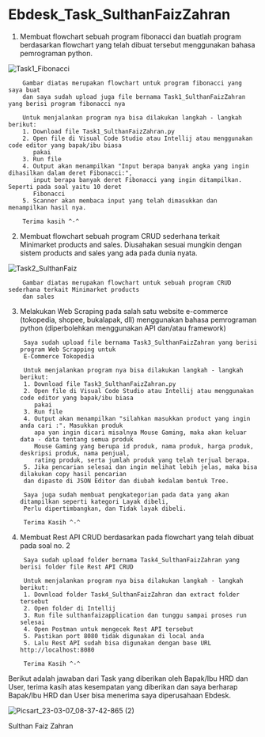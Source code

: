 # Ebdesk_Task_SulthanFaizZahran

1. Membuat flowchart sebuah program fibonacci dan buatlah program berdasarkan flowchart yang telah dibuat tersebut menggunakan bahasa pemrograman python.

![Task1_Fibonacci](https://user-images.githubusercontent.com/86909749/223284061-f1723cf8-2598-4019-a810-249c44eeafe1.png)
        
        Gambar diatas merupakan flowchart untuk program fibonacci yang saya buat
        dan saya sudah upload juga file bernama Task1_SulthanFaizZahran yang berisi program fibonacci nya
        
        Untuk menjalankan program nya bisa dilakukan langkah - langkah berikut:
        1. Download file Task1_SulthanFaizZahran.py 
        2. Open file di Visual Code Studio atau Intellij atau menggunakan code editor yang bapak/ibu biasa 
           pakai
        3. Run file
        4. Output akan menampilkan "Input berapa banyak angka yang ingin dihasilkan dalam deret Fibonacci:", 
           input berapa banyak deret Fibonacci yang ingin ditampilkan. Seperti pada soal yaitu 10 deret 
           Fibonacci
        5. Scanner akan membaca input yang telah dimasukkan dan menampilkan hasil nya.
        
        Terima kasih ^-^

2. Membuat flowchart sebuah program CRUD sederhana terkait Minimarket products and sales. Diusahakan sesuai 
mungkin dengan sistem products and sales yang ada pada dunia nyata.

![Task2_SulthanFaiz](https://user-images.githubusercontent.com/86909749/223286998-8f25b313-510a-4b80-8242-939090321182.jpg)

        Gambar diatas merupakan flowchart untuk sebuah program CRUD sederhana terkait Minimarket products 
        dan sales

3. Melakukan Web Scraping pada salah satu website e-commerce (tokopedia, shopee, bukalapak, dll) menggunakan bahasa 
pemrograman python (diperbolehkan menggunakan API dan/atau framework)

        Saya sudah upload file bernama Task3_SulthanFaizZahran yang berisi program Web Scrapping untuk 
        E-Commerce Tokopedia
        
        Untuk menjalankan program nya bisa dilakukan langkah - langkah berikut:
        1. Download file Task3_SulthanFaizZahran.py
        2. Open file di Visual Code Studio atau Intellij atau menggunakan code editor yang bapak/ibu biasa 
           pakai
        3. Run file
        4. Output akan menampilkan "silahkan masukkan product yang ingin anda cari :". Masukkan produk 
           apa yan ingin dicari misalnya Mouse Gaming, maka akan keluar data - data tentang semua produk 
           Mouse Gaming yang berupa id produk, nama produk, harga produk, deskripsi produk, nama penjual, 
           rating produk, serta jumlah produk yang telah terjual berapa.
        5. Jika pencarian selesai dan ingin melihat lebih jelas, maka bisa dilakukan copy hasil pencarian 
        dan dipaste di JSON Editor dan diubah kedalam bentuk Tree.
           
        Saya juga sudah membuat pengkategorian pada data yang akan ditampilkan seperti kategori Layak dibeli, 
        Perlu dipertimbangkan, dan Tidak layak dibeli.
        
        Terima Kasih ^-^

4. Membuat Rest API CRUD berdasarkan pada flowchart yang telah dibuat pada soal no. 2

        Saya sudah upload folder bernama Task4_SulthanFaizZahran yang berisi folder file Rest API CRUD
        
        Untuk menjalankan program nya bisa dilakukan langkah - langkah berikut:
        1. Download folder Task4_SulthanFaizZahran dan extract folder tersebut
        2. Open folder di Intellij
        3. Run file sulthanfaizapplication dan tunggu sampai proses run selesai
        4. Open Postman untuk mengecek Rest API tersebut
        5. Pastikan port 8080 tidak digunakan di local anda
        5. Lalu Rest API sudah bisa digunakan dengan base URL http://localhost:8080
        
        Terima Kasih ^-^
        
Berikut adalah jawaban dari Task yang diberikan oleh Bapak/Ibu HRD dan User, terima kasih atas kesempatan yang diberikan dan saya berharap Bapak/Ibu HRD dan User bisa menerima saya diperusahaan Ebdesk.

![Picsart_23-03-07_08-37-42-865 (2)](https://user-images.githubusercontent.com/86909749/223297466-11180379-a2b0-41a5-81c8-738f92ecf84b.jpg)

Sulthan Faiz Zahran
